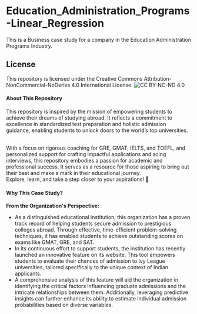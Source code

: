 # Education_Administration_Programs-Linear_Regression
This is a Business case study for a company in the Education Administration Programs Industry.

## License
This repository is licensed under the Creative Commons Attribution-NonCommercial-NoDerivs 4.0 International License.
![CC BY-NC-ND 4.0](https://img.shields.io/badge/License-CC%20BY--NC--ND%204.0-lightgrey.svg)

#### About This Repository
This repository is inspired by the mission of empowering students to achieve their dreams of studying abroad. It reflects a commitment to excellence in standardized test preparation and holistic admission guidance, enabling students to unlock doors to the world’s top universities.<br><br>

With a focus on rigorous coaching for GRE, GMAT, IELTS, and TOEFL, and personalized support for crafting impactful applications and acing interviews, this repository embodies a passion for academic and professional success. It serves as a resource for those aspiring to bring out their best and make a mark in their educational journey.<br>
Explore, learn, and take a step closer to your aspirations! 🌟

#### Why This Case Study?
**From the Organization's Perspective:**
- As a distinguished educational institution, this organization has a proven track record of helping students secure admission to prestigious colleges abroad. Through effective, time-efficient problem-solving techniques, it has enabled students to achieve outstanding scores on exams like GMAT, GRE, and SAT.
- In its continuous effort to support students, the institution has recently launched an innovative feature on its website. This tool empowers students to evaluate their chances of admission to Ivy League universities, tailored specifically to the unique context of Indian applicants.
- A comprehensive analysis of this feature will aid the organization in identifying the critical factors influencing graduate admissions and the intricate relationships between them. Additionally, leveraging predictive insights can further enhance its ability to estimate individual admission probabilities based on diverse variables.
